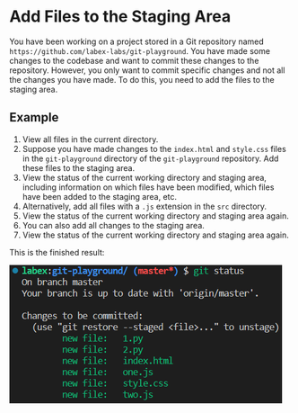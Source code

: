 # Add Files to the Staging Area

You have been working on a project stored in a Git repository named `https://github.com/labex-labs/git-playground`. You have made some changes to the codebase and want to commit these changes to the repository. However, you only want to commit specific changes and not all the changes you have made. To do this, you need to add the files to the staging area.

## Example

1. View all files in the current directory.
2. Suppose you have made changes to the `index.html` and `style.css` files in the `git-playground` directory of the `git-playground` repository. Add these files to the staging area.
3. View the status of the current working directory and staging area, including information on which files have been modified, which files have been added to the staging area, etc.
4. Alternatively, add all files with a `.js` extension in the `src` directory.
5. View the status of the current working directory and staging area again.
6. You can also add all changes to the staging area.
7. View the status of the current working directory and staging area again.

This is the finished result:

![<result>](./assets/challenge-stage-files-step1-1.png)
